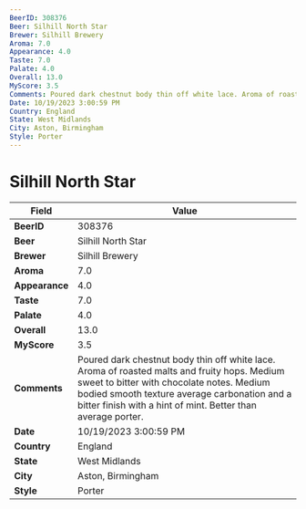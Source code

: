 ```yaml
---
BeerID: 308376
Beer: Silhill North Star
Brewer: Silhill Brewery
Aroma: 7.0
Appearance: 4.0
Taste: 7.0
Palate: 4.0
Overall: 13.0
MyScore: 3.5
Comments: Poured dark chestnut body thin off white lace. Aroma of roasted malts and fruity hops. Medium sweet to bitter with chocolate notes. Medium bodied smooth texture average carbonation and a bitter finish with a hint of mint. Better than average porter.
Date: 10/19/2023 3:00:59 PM
Country: England
State: West Midlands
City: Aston, Birmingham
Style: Porter
---
```


# Silhill North Star

| Field         | Value |
|---------------|-------|
| **BeerID** | 308376 |
| **Beer** | Silhill North Star |
| **Brewer** | Silhill Brewery |
| **Aroma** | 7.0 |
| **Appearance** | 4.0 |
| **Taste** | 7.0 |
| **Palate** | 4.0 |
| **Overall** | 13.0 |
| **MyScore** | 3.5 |
| **Comments** | Poured dark chestnut body thin off white lace. Aroma of roasted malts and fruity hops. Medium sweet to bitter with chocolate notes. Medium bodied smooth texture average carbonation and a bitter finish with a hint of mint. Better than average porter. |
| **Date** | 10/19/2023 3:00:59 PM |
| **Country** | England |
| **State** | West Midlands |
| **City** | Aston, Birmingham |
| **Style** | Porter |
